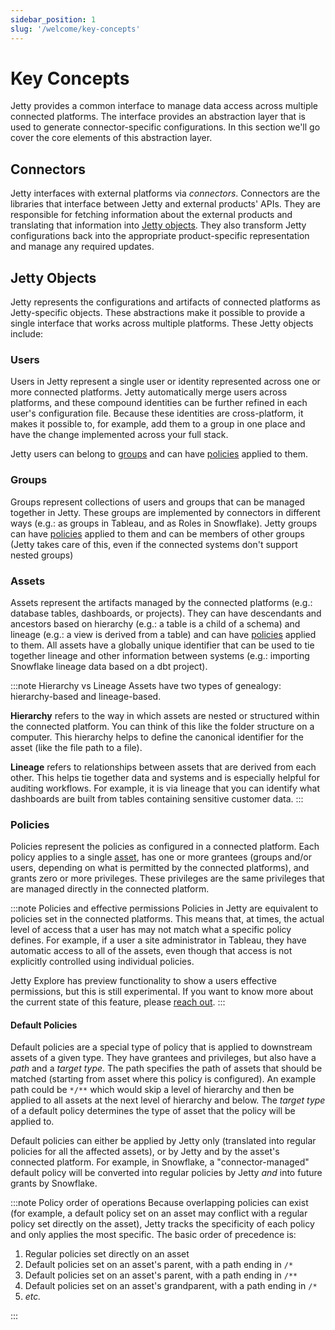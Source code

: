 ```yaml
---
sidebar_position: 1
slug: '/welcome/key-concepts'
---
```


# Key Concepts

Jetty provides a common interface to manage data access across multiple connected platforms. The interface provides an abstraction layer that is used to generate connector-specific configurations. In this section we'll go cover the core elements of this abstraction layer.

## Connectors

Jetty interfaces with external platforms via _connectors_. Connectors are the libraries that interface between Jetty and external products' APIs. They are responsible for fetching information about the external products and translating that information into [Jetty objects](#jetty-objects). They also transform Jetty configurations back into the appropriate product-specific representation and manage any required updates.

## Jetty Objects

Jetty represents the configurations and artifacts of connected platforms as Jetty-specific objects. These abstractions make it possible to provide a single interface that works across multiple platforms. These Jetty objects include:

### Users

Users in Jetty represent a single user or identity represented across one or more connected platforms. Jetty automatically merge users across platforms, and these compound identities can be further refined in each user's configuration file. Because these identities are cross-platform, it makes it possible to, for example, add them to a group in one place and have the change implemented across your full stack.

Jetty users can belong to [groups](#groups) and can have [policies](#policies) applied to them.

### Groups

Groups represent collections of users and groups that can be managed together in Jetty. These groups are implemented by connectors in different ways (e.g.: as groups in Tableau, and as Roles in Snowflake). Jetty groups can have [policies](#policies) applied to them and can be members of other groups (Jetty takes care of this, even if the connected systems don't support nested groups)

### Assets

Assets represent the artifacts managed by the connected platforms (e.g.: database tables, dashboards, or projects). They can have descendants and ancestors based on hierarchy (e.g.: a table is a child of a schema) and lineage (e.g.: a view is derived from a table) and can have [policies](#policies) applied to them. All assets have a globally unique identifier that can be used to tie together lineage and other information between systems (e.g.: importing Snowflake lineage data based on a dbt project).

:::note Hierarchy vs Lineage
Assets have two types of genealogy: hierarchy-based and lineage-based.

**Hierarchy** refers to the way in which assets are nested or structured within the connected platform. You can think of this like the folder structure on a computer. This hierarchy helps to define the canonical identifier for the asset (like the file path to a file).

**Lineage** refers to relationships between assets that are derived from each other. This helps tie together data and systems and is especially helpful for auditing workflows. For example, it is via lineage that you can identify what dashboards are built from tables containing sensitive customer data.
:::

### Policies

Policies represent the policies as configured in a connected platform. Each policy applies to a single [asset](#assets), has one or more grantees (groups and/or users, depending on what is permitted by the connected platforms), and grants zero or more privileges. These privileges are the same privileges that are managed directly in the connected platform.

:::note Policies and effective permissions
Policies in Jetty are equivalent to policies set in the connected platforms. This means that, at times, the actual level of access that a user has may not match what a specific policy defines. For example, if a user a site administrator in Tableau, they have automatic access to all of the assets, even though that access is not explicitly controlled using individual policies.

<!-- TODO: Add link -->

Jetty Explore has preview functionality to show a users effective permissions, but this is still experimental. If you want to know more about the current state of this feature, please [reach out](mailto:support@get-jetty.com).
:::

#### Default Policies

Default policies are a special type of policy that is applied to downstream assets of a given type. They have grantees and privileges, but also have a _path_ and a _target type_. The path specifies the path of assets that should be matched (starting from asset where this policy is configured). An example path could be `*/**` which would skip a level of hierarchy and then be applied to all assets at the next level of hierarchy and below. The _target type_ of a default policy determines the type of asset that the policy will be applied to.

Default policies can either be applied by Jetty only (translated into regular policies for all the affected assets), or by Jetty and by the asset's connected platform. For example, in Snowflake, a "connector-managed" default policy will be converted into regular policies by Jetty _and_ into future grants by Snowflake.

:::note Policy order of operations
Because overlapping policies can exist (for example, a default policy set on an asset may conflict with a regular policy set directly on the asset), Jetty tracks the specificity of each policy and only applies the most specific. The basic order of precedence is:

1. Regular policies set directly on an asset
1. Default policies set on an asset's parent, with a path ending in `/*`
1. Default policies set on an asset's parent, with a path ending in `/**`
1. Default policies set on an asset's grandparent, with a path ending in `/*`
1. _etc._

:::
